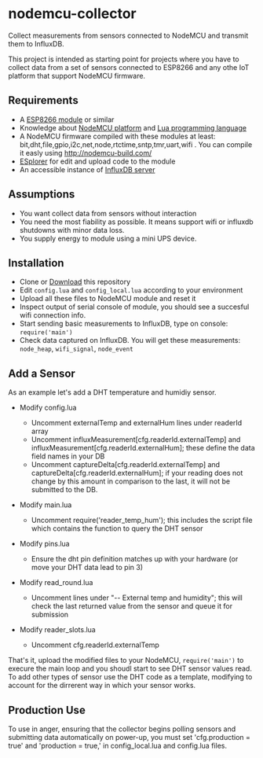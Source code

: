 # nodemcu-collector
Collect measurements from sensors connected to NodeMCU and transmit them to InfluxDB.

This project is intended as starting point for projects where you have to collect data from a set of sensors connected to ESP8266 and any othe IoT platform that support NodeMCU firmware.

## Requirements
* A [ESP8266 module](https://en.wikipedia.org/wiki/ESP8266) or similar 
* Knowledge about [NodeMCU platform](http://nodemcu.readthedocs.io/en/master/) and [Lua programming language](http://www.lua.org/manual/5.1/index.html)
* A NodeMCU firmware compiled with these modules at least: bit,dht,file,gpio,i2c,net,node,rtctime,sntp,tmr,uart,wifi . You can compile it easly using http://nodemcu-build.com/
* [ESplorer](https://github.com/4refr0nt/ESPlorer) for edit and upload code to the module
* An accessible instance of [InfluxDB server](https://influxdata.com/time-series-platform/influxdb/)

## Assumptions
* You want collect data from sensors without interaction
* You need the most fiability as possible. It means support wifi or influxdb shutdowns with minor data loss.
* You supply energy to module using a mini UPS device.  

## Installation
* Clone or [Download](https://github.com/JBFUK/nodemcu-collector/archive/master.zip) this repository 
* Edit `config.lua` and `config_local.lua` according to your environment
* Upload all these files to NodeMCU module and reset it
* Inspect output of serial console of module, you should see a succesful wifi connection info.
* Start sending basic measurements to InfluxDB, type on console: `require('main')`
* Check data captured on InfluxDB. You will get these measurements: `node_heap`, `wifi_signal`, `node_event`

## Add a Sensor
As an example let's add a DHT temperature and humidiy sensor.

* Modify config.lua

	* Uncomment externalTemp and externalHum lines under readerId array
	* Uncomment influxMeasurement[cfg.readerId.externalTemp] and influxMeasurement[cfg.readerId.externalHum]; these define the data field names in your DB
	* Uncomment captureDelta[cfg.readerId.externalTemp] and captureDelta[cfg.readerId.externalHum]; if your reading does not change by this amount in comparison to the last, it will not be submitted to the DB.

* Modify main.lua
	
	* Uncomment require('reader_temp_hum'); this includes the script file which contains the function to query the DHT sensor

* Modify pins.lua

	* Ensure the dht pin definition matches up with your hardware (or move your DHT data lead to pin 3)

* Modify read_round.lua
	
	* Uncomment lines under "-- External temp and humidity"; this will check the last returned value from the sensor and queue it for submission

* Modify reader_slots.lua

	* Uncomment cfg.readerId.externalTemp

That's it, upload the modified files to your NodeMCU, `require('main')` to execure the main loop and you shoudl start to see DHT sensor values read.  To add other types of sensor use the DHT code as a template, modifying to account for the dirrerent way in which your sensor works.

## Production Use
To use in anger, ensuring that the collector begins polling sensors and submitting data automatically on power-up, you must set 'cfg.production = true' and 'production = true,' in config_local.lua and config.lua files.